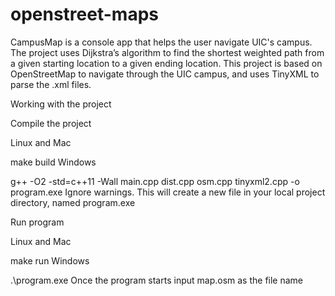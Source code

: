 # openstreet-maps


CampusMap is a console app that helps the user navigate UIC's campus. The project uses Dijkstra’s algorithm to find the shortest weighted path from a given starting location to a given ending location. This project is based on OpenStreetMap to navigate through the UIC campus, and uses TinyXML to parse the .xml files.

Working with the project




Compile the project

Linux and Mac

make build
Windows

g++ -O2 -std=c++11 -Wall main.cpp dist.cpp osm.cpp tinyxml2.cpp -o program.exe
Ignore warnings. This will create a new file in your local project directory, named program.exe

Run program

Linux and Mac

make run
Windows

.\program.exe
Once the program starts input map.osm as the file name
